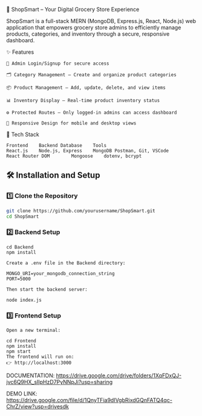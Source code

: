🛒 ShopSmart – Your Digital Grocery Store Experience

ShopSmart is a full-stack MERN (MongoDB, Express.js, React, Node.js) web application that empowers grocery store admins to efficiently manage products, categories, and inventory through a secure, responsive dashboard.

✨ Features
```
🔐 Admin Login/Signup for secure access

🗂️ Category Management – Create and organize product categories

📦 Product Management – Add, update, delete, and view items

📊 Inventory Display – Real-time product inventory status

⚙️ Protected Routes – Only logged-in admins can access dashboard

📱 Responsive Design for mobile and desktop views
```
🧰 Tech Stack
```
Frontend	Backend	Database	Tools
React.js	Node.js, Express	MongoDB	Postman, Git, VSCode
React Router DOM		Mongoose	dotenv, bcrypt
```

## 🛠️ Installation and Setup

### 1️⃣ Clone the Repository

```bash
git clone https://github.com/yourusername/ShopSmart.git
cd ShopSmart
```
### 2️⃣ Backend Setup
```
cd Backend
npm install

Create a .env file in the Backend directory:

MONGO_URI=your_mongodb_connection_string
PORT=5000

Then start the backend server:

node index.js
```
### 3️⃣ Frontend Setup
```
Open a new terminal:

cd Frontend
npm install
npm start
The frontend will run on:
👉 http://localhost:3000
```
DOCUMENTATION:
https://drive.google.com/drive/folders/1XqFDxQJ-jvc6Q9HX_sIIpHzD7PyNNpJi?usp=sharing

DEMO LINK:
https://drive.google.com/file/d/1QnyTFia9dIVgbRixdGQnFATQ4qc-ChrZ/view?usp=drivesdk
